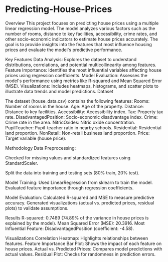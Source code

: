 # Predicting-House-Prices
Overview
This project focuses on predicting house prices using a multiple linear regression model. The model analyzes various factors such as the number of rooms, distance to key facilities, accessibility, crime rates, and other socio-economic indicators to estimate house prices accurately. The goal is to provide insights into the features that most influence housing prices and evaluate the model's predictive performance.

Key Features
Data Analysis: Explores the dataset to understand distributions, correlations, and potential multicollinearity among features.
Feature Importance: Identifies the most influential variables affecting house prices using regression coefficients.
Model Evaluation: Assesses the model's performance using metrics like R-squared and Mean Squared Error (MSE).
Visualizations: Includes heatmaps, histograms, and scatter plots to illustrate data trends and model predictions.
Dataset

The dataset (house_data.csv) contains the following features:
Rooms: Number of rooms in the house.
Age: Age of the property.
Distance: Distance to key facilities.
Accessibility: Accessibility index.
Tax: Property tax rate.
DisadvantagedPosition: Socio-economic disadvantage index.
Crime: Crime rate in the area.
NitricOxides: Nitric oxide concentration.
PupilTeacher: Pupil-teacher ratio in nearby schools.
Residential: Residential land proportion.
NonRetail: Non-retail business land proportion.
Price: Target variable (house price).

Methodology
Data Preprocessing:

Checked for missing values and standardized features using StandardScaler.

Split the data into training and testing sets (80% train, 20% test).

Model Training:
Used LinearRegression from sklearn to train the model.
Evaluated feature importance through regression coefficients.

Model Evaluation:
Calculated R-squared and MSE to measure predictive accuracy.
Generated visualizations (actual vs. predicted prices, residual plots) to validate assumptions.

Results
R-squared: 0.7489 (74.89% of the variance in house prices is explained by the model).
Mean Squared Error (MSE): 20.3916.
Most Influential Feature: DisadvantagedPosition (coefficient: -4.58).

Visualizations
Correlation Heatmap: Highlights relationships between features.
Feature Importance Bar Plot: Shows the impact of each feature on house prices.
Actual vs. Predicted Prices: Compares model predictions with actual values.
Residual Plot: Checks for randomness in prediction errors.
